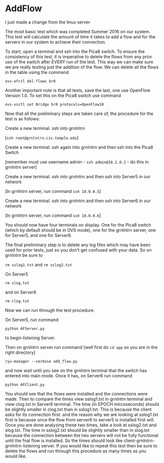 # AddFlow

I just made a change from the linux server

The most basic test which was completed Summer 2016 on our system.  This test will calculate the amount
of time it takes to add a flow and for the servers in our system to achieve their connection.

To start, open a terminal and ssh into the Pica8 switch.  To ensure the consistency of this test, it is imperative to
delete the flows from any prior use of the switch after EVERY run of the test.  This way we can make sure we are really 
testing just the addition of the flow.  We can delete all the flows in the table using the command

`ovs-ofctl del-flows br0`

Another important note is that all tests, save the last, one use OpenFlow Version 1.0.  To set this on the Pica8 switch use command

`ovs-vsctl set Bridge br0 protocols=OpenFlow10`

Now that all the preliminary steps are taken care of, the procedure for the test is as follows:

Create a new terminal. ssh into grnlntrn 

[`ssh root@grnlntrn.cis.temple.edu`]

Create a new terminal.  ssh again into grnlntrn and then ssh into the Pica8 Switch 

[remember must use username admin - `ssh admin@10.2.0.2` - do this in grnlntrn server]

Create a new terminal. ssh into grnlntrn and then ssh into Server5 in our network 

[In grnlntrn server, run command `ssh 10.0.0.5`]

Create a new terminal.  ssh into grnlntrn and then ssh into Server6 in our network

[In grnlntrn server, run command `ssh 10.0.0.6`]

You should now have four terminals on display.  One for the Pica8 switch (which by default should be in OVS mode), one for the grnlntrn server, one for Server5, and one for Server6.

The final preliminary step is to delete any log files which may have been used for prior tests, just so you don't get confused with your data.  So on grnlntrn be sure to

`rm sslog1.txt` and
`rm sslog2.txt`

On Server5

`rm slog.txt`

and on Server6

`rm clog.txt`

Now we can run through the test procedure.

On Server5, run command 

`python AFServer.py`

to begin listening Server.

Then on grnlntrn server run command [well first do `cd app` so you are in the right directory] 

`ryu-manager --verbose add_flow.py`

and now wait until you see on the grnlntrn terminal that the switch has entered into main mode.  Once it has, on Server6 run command

`python AFClient.py`

You should see that the flows were installed and the connections were made.  Then to compare the times view sslog1.txt in grnlntrn terminal and view clog.txt in Server6 terminal.  The time (in EPOCH mircoseconds) should be slightly smaller in clog.txt than in sslog1.txt.  This is because the client asks for its connection first.  and the reason why we are looking at sslog1.txt first is because once the flow from server6 to server5 is installed first will.  Once you are done analyzing these two times, take a look at sslog2.txt and slog.txt.  The time in sslog2.txt should be slightly smaller than in slog.txt because the connection between the two servers will not be fully functional until the fnal flow is installed.
So the times should look like client-grnlntrn-grnlntrn-listening server.
If you would like to repeat this test then be sure to delete the flows and run through this procedure as many times as you would like.


